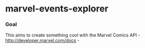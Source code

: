 marvel-events-explorer
======================

### Goal

This aims to create something cool with the Marvel Comics API - http://developer.marvel.com/docs - 
